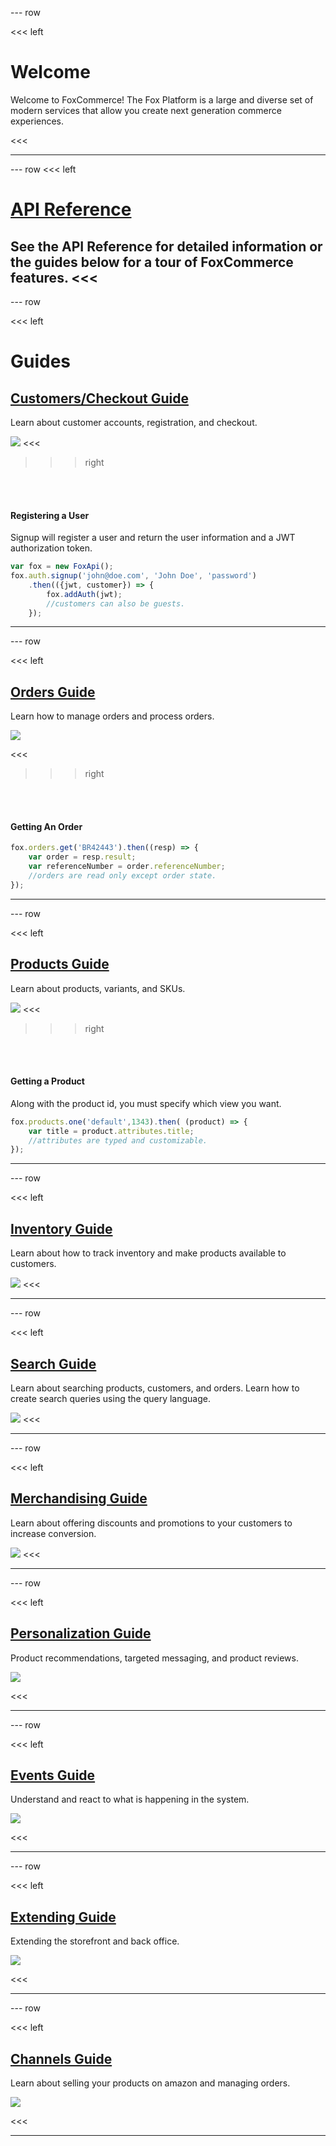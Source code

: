 --- row

<<< left
# Welcome

Welcome to FoxCommerce! The Fox Platform is a large and diverse set of modern services
that allow you create next generation commerce experiences. 


<<<

---

--- row
<<< left
# [API Reference](reference/index.html)
See the API Reference for detailed information or the guides below for a tour
of FoxCommerce features.
<<<
---

--- row

<<< left
# Guides
## [Customers/Checkout Guide](customers/index.html)
Learn about customer accounts, registration, and checkout.

<img class='eimg' src="data/customers.png"/>
<<<

>>> right

<br></br>
#### Registering a User

Signup will register a user and return the user information and a JWT authorization token.

``` javascript
var fox = new FoxApi();
fox.auth.signup('john@doe.com', 'John Doe', 'password')
    .then(({jwt, customer}) => {
        fox.addAuth(jwt);
        //customers can also be guests.
    });
```
>>>

---

--- row

<<< left

## [Orders Guide](orders/index.html)
Learn how to manage orders and process orders.

<img class='eimg' src="data/orders.png"/>

<<<

>>> right

<br></br>
#### Getting An Order

``` javascript
fox.orders.get('BR42443').then((resp) => {
    var order = resp.result;
    var referenceNumber = order.referenceNumber;
    //orders are read only except order state.
});
```
>>>

---

--- row

<<< left
## [Products Guide](products/index.html)
Learn about products, variants, and SKUs.

<img class='eimg' src="data/products.png"/>
<<<

>>> right

<br></br>
#### Getting a Product 

Along with the product id, you must specify which view you want.

``` javascript
fox.products.one('default',1343).then( (product) => {
    var title = product.attributes.title;
    //attributes are typed and customizable.
});
```
>>>

---

--- row

<<< left
## [Inventory Guide](inventory/index.html)

Learn about how to track inventory and make products available to customers.

<img class='eimg' src="data/inventory.png"/>
<<<

---

--- row

<<< left
## [Search Guide](search/index.html)

Learn about searching products, customers, and orders. Learn how to create
search queries using the query language.

<img class='eimg' src="data/search.png"/>
<<<

---

--- row

<<< left
## [Merchandising Guide](merchandising/index.html)

Learn about offering discounts and promotions to your customers to increase conversion.

<img class='eimg' src="data/promotions.png"/>
<<<

---

--- row

<<< left

## [Personalization Guide](personalization/index.html)

Product recommendations, targeted messaging, and product reviews.

<img class='eimg' src="data/recommendations.png"/>

<<<

---

--- row

<<< left

## [Events Guide](events/index.html)

Understand and react to what is happening in the system.

<img class='eimg' src="data/events.png"/>

<<<

---

--- row

<<< left

## [Extending Guide](extending/index.html)

Extending the storefront and back office. 

<img class='eimg' src="data/extending.png"/>

<<<

---

--- row

<<< left
## [Channels Guide](channels/index.html)

Learn about selling your products on amazon and managing orders.

<img class='eimg' src="data/amazon.png"/>

<<<

---

<!-- include(support.md) -->

